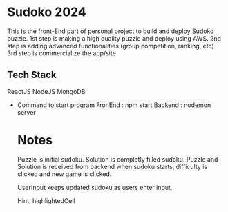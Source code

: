 # Sudoko 2024

This is the front-End part of personal project to build and deploy Sudoko puzzle.
1st step is making a high quality puzzle and deploy using AWS.
2nd step is adding advanced functionalities (group competition, ranking, etc)
3rd step is commercialize the app/site

## Tech Stack
ReactJS
NodeJS
MongoDB

- Command to start program
  FronEnd : npm start
  Backend : nodemon server 


  # Notes
  Puzzle is initial sudoku.
  Solution is completly filled sudoku.
  Puzzle and Solution is received from backend when sudoku starts, difficulty is clicked and new game is clicked.

  UserInput keeps updated sudoku as users enter input.

  Hint, highlightedCell